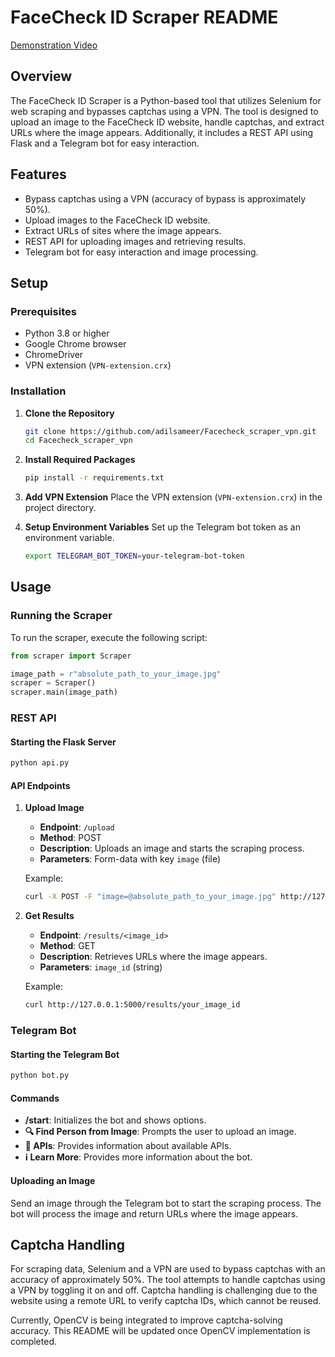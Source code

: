 # FaceCheck ID Scraper README
[Demonstration Video](https://drive.google.com/file/d/1tOJhC7kj0YanZ_AHNLzYN2ql9mJ8XPeX/view?usp=sharing)
## Overview

The FaceCheck ID Scraper is a Python-based tool that utilizes Selenium for web scraping and bypasses captchas using a VPN. The tool is designed to upload an image to the FaceCheck ID website, handle captchas, and extract URLs where the image appears. Additionally, it includes a REST API using Flask and a Telegram bot for easy interaction.

## Features

- Bypass captchas using a VPN (accuracy of bypass is approximately 50%).
- Upload images to the FaceCheck ID website.
- Extract URLs of sites where the image appears.
- REST API for uploading images and retrieving results.
- Telegram bot for easy interaction and image processing.

## Setup

### Prerequisites

- Python 3.8 or higher
- Google Chrome browser
- ChromeDriver
- VPN extension (`VPN-extension.crx`)

### Installation

1. **Clone the Repository**
   ```bash
   git clone https://github.com/adilsameer/Facecheck_scraper_vpn.git
   cd Facecheck_scraper_vpn
   ```

2. **Install Required Packages**
   ```bash
   pip install -r requirements.txt
   ```

3. **Add VPN Extension**
   Place the VPN extension (`VPN-extension.crx`) in the project directory.

4. **Setup Environment Variables**
   Set up the Telegram bot token as an environment variable.
   ```bash
   export TELEGRAM_BOT_TOKEN=your-telegram-bot-token
   ```

## Usage

### Running the Scraper

To run the scraper, execute the following script:

```python
from scraper import Scraper

image_path = r"absolute_path_to_your_image.jpg"
scraper = Scraper()
scraper.main(image_path)
```

### REST API

#### Starting the Flask Server

```bash
python api.py
```

#### API Endpoints

1. **Upload Image**
   - **Endpoint**: `/upload`
   - **Method**: POST
   - **Description**: Uploads an image and starts the scraping process.
   - **Parameters**: Form-data with key `image` (file)

   Example:
   ```bash
   curl -X POST -F "image=@absolute_path_to_your_image.jpg" http://127.0.0.1:5000/upload
   ```

2. **Get Results**
   - **Endpoint**: `/results/<image_id>`
   - **Method**: GET
   - **Description**: Retrieves URLs where the image appears.
   - **Parameters**: `image_id` (string)

   Example:
   ```bash
   curl http://127.0.0.1:5000/results/your_image_id
   ```

### Telegram Bot

#### Starting the Telegram Bot

```bash
python bot.py
```

#### Commands

- **/start**: Initializes the bot and shows options.
- **🔍 Find Person from Image**: Prompts the user to upload an image.
- **🔗 APIs**: Provides information about available APIs.
- **ℹ️ Learn More**: Provides more information about the bot.

#### Uploading an Image

Send an image through the Telegram bot to start the scraping process. The bot will process the image and return URLs where the image appears.

## Captcha Handling

For scraping data, Selenium and a VPN are used to bypass captchas with an accuracy of approximately 50%. The tool attempts to handle captchas using a VPN by toggling it on and off. Captcha handling is challenging due to the website using a remote URL to verify captcha IDs, which cannot be reused.

Currently, OpenCV is being integrated to improve captcha-solving accuracy. This README will be updated once OpenCV implementation is completed.
